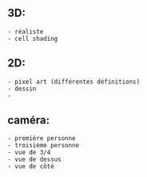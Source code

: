 ## 3D:
    - réaliste
    - cell shading


## 2D:
    - pixel art (différentes définitions)
    - dessin
    - 

## caméra:
    - première personne
    - troisième personne
    - vue de 3/4
    - vue de dessus
    - vue de côté
    
